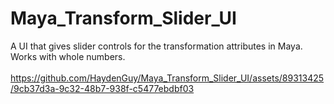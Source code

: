 # Maya_Transform_Slider_UI
A UI that gives slider controls for the transformation attributes in Maya. Works with whole numbers.
<br><br>
https://github.com/HaydenGuy/Maya_Transform_Slider_UI/assets/89313425/9cb37d3a-9c32-48b7-938f-c5477ebdbf03
